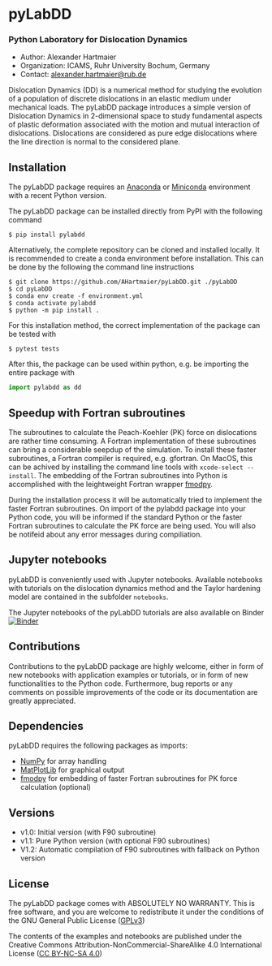 # pyLabDD

### Python Laboratory for Dislocation Dynamics

  - Author: Alexander Hartmaier
  - Organization: ICAMS, Ruhr University Bochum, Germany
  - Contact: <alexander.hartmaier@rub.de>

Dislocation Dynamics (DD) is a numerical method for studying
the evolution of a population of discrete dislocations in an elastic medium under mechanical loads. The pyLabDD package
introduces a simple version of Dislocation Dynamics in 2-dimensional space to study 
fundamental aspects of plastic deformation associated with the motion and mutual interaction of dislocations. Dislocations are considered as pure edge dislocations where the line direction is normal to the considered plane.

## Installation

The pyLabDD package requires an [Anaconda](https://www.anaconda.com/products/individual) or [Miniconda](https://docs.conda.io/en/latest/miniconda.html) environment with a recent Python version. 

The pyLabDD package can be installed directly from PyPI with the following command

```
$ pip install pylabdd
```

Alternatively, the complete repository can be cloned and installed locally. It is recommended to create a conda environment before installation. This can be done by the following the command line instructions

```
$ git clone https://github.com/AHartmaier/pyLabDD.git ./pyLabDD
$ cd pyLabDD
$ conda env create -f environment.yml  
$ conda activate pylabdd
$ python -m pip install .
```

For this installation method, the correct implementation of the package can be tested with

```
$ pytest tests
```

After this, the package can be used within python, e.g. be importing the entire package with

```python
import pylabdd as dd
```

## Speedup with Fortran subroutines
The subroutines to calculate the Peach-Koehler (PK) force on dislocations are rather time consuming. A Fortran implementation of these subroutines can bring a considerable seepdup of the simulation. To install these faster subroutines, a Fortran compiler is required, e.g. gfortran. On MacOS, this can be achived by installing the command line tools with `xcode-select --install`. The embedding of the Fortran subroutines into Python is accomplished with the leightweight Fortran wrapper [fmodpy](https://pypi.org/project/fmodpy/).

During the installation process it will be automatically tried to implement the faster Fortran subroutines. On import of the pylabdd package into your Python code, you will be informed if the standard Python or the faster Fortran subroutines to calculate the PK force are being used. You will also be notifeid about any error messages during compiliation.

## Jupyter notebooks

pyLabDD is conveniently used with Jupyter notebooks. 
Available notebooks with tutorials on the dislocation dynamics method and the Taylor hardening model are contained in the subfolder `notebooks`. 

The Jupyter notebooks of the pyLabDD tutorials are also available on Binder 
[![Binder](https://mybinder.org/badge_logo.svg)](https://mybinder.org/v2/gh/AHartmaier/pyLabDD.git/main)


## Contributions

Contributions to the pyLabDD package are highly welcome, either in form of new 
notebooks with application examples or tutorials, or in form of new functionalities 
to the Python code. Furthermore, bug reports or any comments on possible improvements of 
the code or its documentation are greatly appreciated.

## Dependencies

pyLabDD requires the following packages as imports:

 - [NumPy](http://numpy.scipy.org) for array handling
 - [MatPlotLib](https://matplotlib.org/) for graphical output
 - [fmodpy](https://pypi.org/project/fmodpy/) for embedding of faster Fortran subroutines for PK force calculation (optional)

## Versions

 - v1.0: Initial version (with F90 subroutine)
 - v1.1: Pure Python version (with optional F90 subroutines)
 - V1.2: Automatic compilation of F90 subroutines with fallback on Python version

## License

The pyLabDD package comes with ABSOLUTELY NO WARRANTY. This is free
software, and you are welcome to redistribute it under the conditions of
the GNU General Public License
([GPLv3](http://www.fsf.org/licensing/licenses/gpl.html))

The contents of the examples and notebooks are published under the 
Creative Commons Attribution-NonCommercial-ShareAlike 4.0 International License
([CC BY-NC-SA 4.0](http://creativecommons.org/licenses/by-nc-sa/4.0/))
